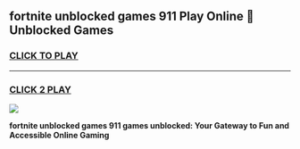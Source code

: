
## fortnite unblocked games 911 Play Online 👋 Unblocked Games
<h3>
<a href="https://premium.freeplayer.one?title=fortnite_unblocked_games_911&ref=19F">CLICK TO PLAY</a></h3>
<hr>

<h3>
<a href="https://premium.freeplayer.one?title=fortnite_unblocked_games_911&ref=19F">CLICK 2 PLAY</a>
  
</h3>

<a href="https://premium.freeplayer.one?title=fortnite_unblocked_games_911&ref=19F"><img src="https://clearcache.store/games.png"></a>


**fortnite unblocked games 911 games unblocked: Your Gateway to Fun and Accessible Online Gaming**
